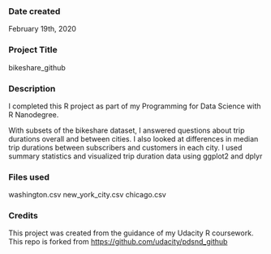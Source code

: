 ### Date created
February 19th, 2020

### Project Title
bikeshare_github

### Description
I completed this R project as part of my Programming for Data Science with R Nanodegree.

With subsets of the bikeshare dataset, I answered questions about trip durations overall and between cities. I also looked at differences in median trip durations between subscribers and customers in each city. I used summary statistics and visualized trip duration data using ggplot2 and dplyr

### Files used
washington.csv
new_york_city.csv
chicago.csv

### Credits
This project was created from the guidance of my Udacity R coursework. This repo is forked from https://github.com/udacity/pdsnd_github
